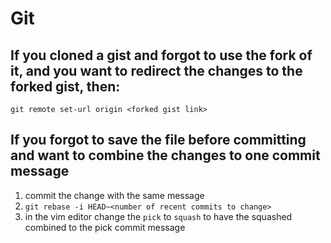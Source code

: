 # Git

## If you cloned a gist and forgot to use the fork of it, and you want to redirect the changes to the forked gist, then:
`git remote set-url origin <forked gist link>`

## If you forgot to save the file before committing and want to combine the changes to one commit message
1. commit the change with the same message
2. `git rebase -i HEAD~<number of recent commits to change>`
3. in the vim editor change the `pick` to `squash` to have the squashed combined to the pick commit message
